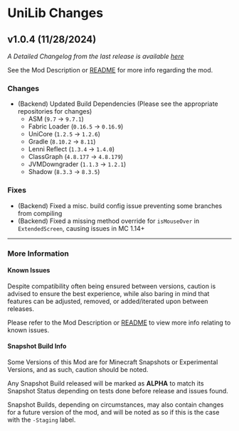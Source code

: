 # UniLib Changes

## v1.0.4 (11/28/2024)

_A Detailed Changelog from the last release is
available [here](https://gitlab.com/CDAGaming/UniLib/-/compare/release%2Fv1.0.3...release%2Fv1.0.4)_

See the Mod Description or [README](https://gitlab.com/CDAGaming/UniLib) for more info regarding the mod.

### Changes

* (Backend) Updated Build Dependencies (Please see the appropriate repositories for changes)
    * ASM (`9.7` -> `9.7.1`)
    * Fabric Loader (`0.16.5` -> `0.16.9`)
    * UniCore (`1.2.5` -> `1.2.6`)
    * Gradle (`8.10.2` -> `8.11`)
    * Lenni Reflect (`1.3.4` -> `1.4.0`)
    * ClassGraph (`4.8.177` -> `4.8.179`)
    * JVMDowngrader (`1.1.3` -> `1.2.1`)
    * Shadow (`8.3.3` -> `8.3.5`)

### Fixes

* (Backend) Fixed a misc. build config issue preventing some branches from compiling
* (Backend) Fixed a missing method override for `isMouseOver` in `ExtendedScreen`, causing issues in MC 1.14+

___

### More Information

#### Known Issues

Despite compatibility often being ensured between versions,
caution is advised to ensure the best experience, while also baring in mind that features can be adjusted, removed, or
added/iterated upon between releases.

Please refer to the Mod Description or [README](https://gitlab.com/CDAGaming/UniLib) to view more info relating
to known issues.

#### Snapshot Build Info

Some Versions of this Mod are for Minecraft Snapshots or Experimental Versions, and as such, caution should be noted.

Any Snapshot Build released will be marked as **ALPHA** to match its Snapshot Status depending on tests done before
release
and issues found.

Snapshot Builds, depending on circumstances, may also contain changes for a future version of the mod, and will be noted
as so if this is the case with the `-Staging` label.
